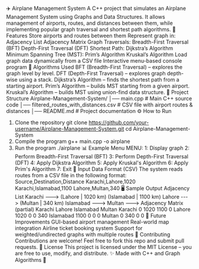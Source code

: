 ✈️ Airplane Management System
A C++ project that simulates an Airplane Management System using Graphs and Data Structures.
It allows management of airports, routes, and distances between them, while implementing popular graph traversal and shortest path algorithms.
📌 Features
Store airports and routes between them
Represent graph in:
Adjacency List
Adjacency Matrix
Graph Traversals:
Breadth-First Traversal (BFT)
Depth-First Traversal (DFT)
Shortest Path:
Dijkstra’s Algorithm
Minimum Spanning Tree (MST):
Prim’s Algorithm
Kruskal’s Algorithm
Load graph data dynamically from a CSV file
Interactive menu-based console program
🧮 Algorithms Used
BFT (Breadth-First Traversal) – explores the graph level by level.
DFT (Depth-First Traversal) – explores graph depth-wise using a stack.
Dijkstra’s Algorithm – finds the shortest path from a starting airport.
Prim’s Algorithm – builds MST starting from a given airport.
Kruskal’s Algorithm – builds MST using union-find data structure.
📂 Project Structure
Airplane-Management-System/
│── main.cpp                       # Main C++ source code
│── filtered_routes_with_distances.csv   # CSV file with airport routes & distances
│── README.md                      # Project documentation
⚙️ How to Run
1. Clone the repository
git clone https://github.com/your-username/Airplane-Management-System.git
cd Airplane-Management-System
2. Compile the program
g++ main.cpp -o airplane
3. Run the program
./airplane
📊 Example Menu
MENU:
1: Display graph
2: Perform Breadth-First Traversal (BFT)
3: Perform Depth-First Traversal (DFT)
4: Apply Dijkstra Algorithm
5: Apply Kruskal's Algorithm
6: Apply Prim's Algorithm
7: Exit
📁 Input Data Format (CSV)
The system reads routes from a CSV file in the following format:
Source,Destination,Distance
Karachi,Lahore,1020
Karachi,Islamabad,1100
Lahore,Multan,340
🖥️ Sample Output
Adjacency List
Karachi ---> (Lahore | 1020 km) (Islamabad | 1100 km) 
Lahore  ---> (Multan | 340 km)
Islamabad ---> 
Multan ---> 
Adjacency Matrix (partial)
          Karachi   Lahore   Islamabad   Multan
Karachi       0      1020      1100       0
Lahore     1020         0         0     340
Islamabad  1100         0         0       0
Multan        0       340         0       0
🚀 Future Improvements
GUI-based airport management
Real-world map integration
Airline ticket booking system
Support for weighted/undirected graphs with multiple routes
🤝 Contributing
Contributions are welcome! Feel free to fork this repo and submit pull requests.
📜 License
This project is licensed under the MIT License – you are free to use, modify, and distribute.
✨ Made with C++ and Graph Algorithms 🚀

